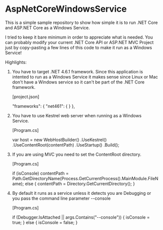 # AspNetCoreWindowsService

This is a simple sample repository to show how simple it is to run .NET Core and ASP.NET Core as a Windows Service.

I tried to keep it bare minimum in order to appreciate what is needed. You can probably modify your current .NET Core API or ASP.NET MVC Project just by copy-pasting a few lines of this code to make it run as a Windows Service!

Highlights:

1) You have to target .NET 4.6.1 framework. Since this application is intented to run as a Windows Service it makes sense since Linux or Mac don't have a Windows service so it can't be part of the .NET Core framework.

    [project.json]

    "frameworks": {
    "net461": { }
    },

2) You have to use Kestrel web server when running as a Windows Service.

    [Program.cs]

    var host = new WebHostBuilder()
        .UseKestrel()
        .UseContentRoot(contentPath)
        .UseStartup<Startup>()
        .Build();

3) If you are using MVC you need to set the ContentRoot directory.

    [Program.cs]

    if (isConsole)
        contentPath = Path.GetDirectoryName(Process.GetCurrentProcess().MainModule.FileName);
    else
    {
        contentPath = Directory.GetCurrentDirectory();
    }

4) By default it runs as a service unless it detects you are Debugging or you pass the command line parameter --console

    [Program.cs]

    if (Debugger.IsAttached || args.Contains("--console"))
    {
        isConsole = true;
    }
    else
    {
        isConsole = false;
    }
